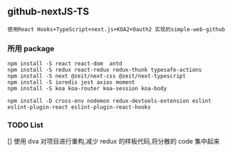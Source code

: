 ## github-nextJS-TS

    使用React Hooks+TypeScript+next.js+KOA2+Oauth2 实现的simple-web-github

### 所用 package

    npm install -S react react-dom  antd
    npm install -S redux react-redux redux-thunk typesafe-actions
    npm install -S next @zeit/next-css @zeit/next-typescript
    npm install -S ioredis jest axios moment
    npm install -S koa koa-router koa-session koa-body

    npm install -D cross-env nodemon redux-devtools-extension eslint eslint-plugin-react eslint-plugin-react-hooks

### TODO List

[] 使用 dva 对项目进行重构,减少 redux 的样板代码,将分散的 code 集中起来
